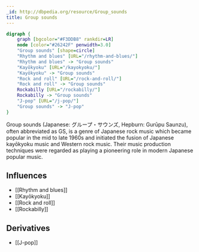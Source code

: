 ```yaml
---
_id: http://dbpedia.org/resource/Group_sounds
title: Group sounds
---
```


```dot
digraph {
	graph [bgcolor="#F3DDB8" rankdir=LR]
	node [color="#26242F" penwidth=3.0]
	"Group sounds" [shape=circle]
	"Rhythm and blues" [URL="/rhythm-and-blues/"]
	"Rhythm and blues" -> "Group sounds"
	"Kayōkyoku" [URL="/kayokyoku/"]
	"Kayōkyoku" -> "Group sounds"
	"Rock and roll" [URL="/rock-and-roll/"]
	"Rock and roll" -> "Group sounds"
	Rockabilly [URL="/rockabilly/"]
	Rockabilly -> "Group sounds"
	"J-pop" [URL="/j-pop/"]
	"Group sounds" -> "J-pop"
}
```

Group sounds (Japanese: グループ・サウンズ, Hepburn: Gurūpu Saunzu), often abbreviated as GS, is a genre of Japanese rock music which became popular in the mid to late 1960s and initiated the fusion of Japanese kayōkyoku music and Western rock music. Their music production techniques were regarded as playing a pioneering role in modern Japanese popular music.

## Influences

- [[Rhythm and blues]]
- [[Kayōkyoku]]
- [[Rock and roll]]
- [[Rockabilly]]

## Derivatives

- [[J-pop]]
